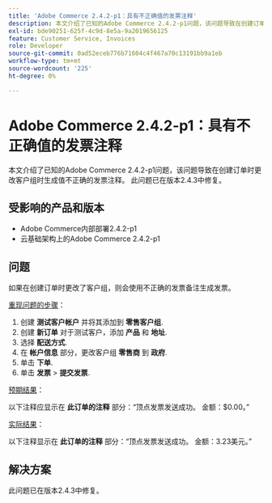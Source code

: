 ```yaml
---
title: 'Adobe Commerce 2.4.2-p1：具有不正确值的发票注释'
description: 本文介绍了已知的Adobe Commerce 2.4.2-p1问题，该问题导致在创建订单时更改客户组时生成值不正确的发票注释。 此问题已在版本2.4.3中修复。
exl-id: bde90251-625f-4c9d-8e5a-9a2019656125
feature: Customer Service, Invoices
role: Developer
source-git-commit: 0ad52eceb776b71604c4f467a70c13191bb9a1eb
workflow-type: tm+mt
source-wordcount: '225'
ht-degree: 0%

---
```


# Adobe Commerce 2.4.2-p1：具有不正确值的发票注释

本文介绍了已知的Adobe Commerce 2.4.2-p1问题，该问题导致在创建订单时更改客户组时生成值不正确的发票注释。 此问题已在版本2.4.3中修复。

## 受影响的产品和版本

* Adobe Commerce内部部署2.4.2-p1
* 云基础架构上的Adobe Commerce 2.4.2-p1

## 问题

如果在创建订单时更改了客户组，则会使用不正确的发票备注生成发票。

<u>重现问题的步骤</u>：

1. 创建 **测试客户帐户** 并将其添加到 **零售客户组**.
1. 创建 **新订单** 对于测试客户，添加 **产品** 和 **地址**.
1. 选择 **配送方式**.
1. 在 **帐户信息** 部分，更改客户组 **零售商** 到 **政府**.
1. 单击 **下单**.
1. 单击 **发票** > **提交发票**.

<u>预期结果</u>：

以下注释应显示在 **此订单的注释**  部分：“顶点发票发送成功。 金额：$0.00。”

<u>实际结果</u>：

以下注释显示在 **此订单的注释** 部分：“顶点发票发送成功。 金额：3.23美元。”

## 解决方案

此问题已在版本2.4.3中修复。
